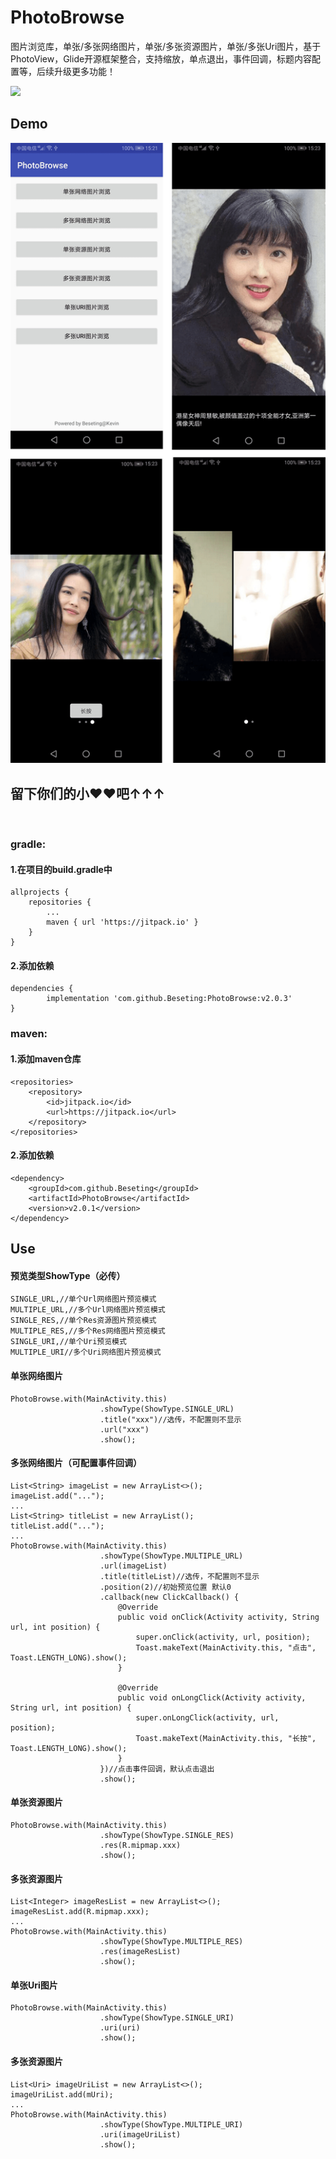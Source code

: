# PhotoBrowse
图片浏览库，单张/多张网络图片，单张/多张资源图片，单张/多张Uri图片，基于PhotoView，Glide开源框架整合，支持缩放，单点退出，事件回调，标题内容配置等，后续升级更多功能！

[![](https://jitpack.io/v/Beseting/PhotoBrowse.svg)](https://jitpack.io/#Beseting/PhotoBrowse)

## Demo

![PhotoBrowse](https://github.com/Beseting/PhotoBrowse/blob/master/app/src/main/res/raw/preview.png "Preview")  

## 留下你们的小❤❤吧↑↑↑

<br />

### gradle:

#### 1.在项目的build.gradle中

    allprojects {
        repositories {
            ...
			maven { url 'https://jitpack.io' }
		}
	}

#### 2.添加依赖

	dependencies {
	        implementation 'com.github.Beseting:PhotoBrowse:v2.0.3'
	}

### maven:

#### 1.添加maven仓库

	<repositories>
		<repository>
		    <id>jitpack.io</id>
		    <url>https://jitpack.io</url>
		</repository>
	</repositories>

#### 2.添加依赖

	<dependency>
        <groupId>com.github.Beseting</groupId>
	    <artifactId>PhotoBrowse</artifactId>
	    <version>v2.0.1</version>
	</dependency>


## Use

#### 预览类型ShowType（必传）

    SINGLE_URL,//单个Url网络图片预览模式
    MULTIPLE_URL,//多个Url网络图片预览模式
    SINGLE_RES,//单个Res资源图片预览模式
    MULTIPLE_RES,//多个Res网络图片预览模式
    SINGLE_URI,//单个Uri预览模式
    MULTIPLE_URI//多个Uri网络图片预览模式

#### 单张网络图片

	PhotoBrowse.with(MainActivity.this)
                        .showType(ShowType.SINGLE_URL)
                        .title("xxx")//选传，不配置则不显示
                        .url("xxx")
                        .show();


#### 多张网络图片（可配置事件回调）

	List<String> imageList = new ArrayList<>();
	imageList.add("...");
	...
	List<String> titleList = new ArrayList();
	titleList.add("...");
	...
	PhotoBrowse.with(MainActivity.this)
                        .showType(ShowType.MULTIPLE_URL)
                        .url(imageList)
                        .title(titleList)//选传，不配置则不显示
                        .position(2)//初始预览位置 默认0
                        .callback(new ClickCallback() {
                            @Override
                            public void onClick(Activity activity, String url, int position) {
                                super.onClick(activity, url, position);
                                Toast.makeText(MainActivity.this, "点击", Toast.LENGTH_LONG).show();
                            }

                            @Override
                            public void onLongClick(Activity activity, String url, int position) {
                                super.onLongClick(activity, url, position);
                                Toast.makeText(MainActivity.this, "长按", Toast.LENGTH_LONG).show();
                            }
                        })//点击事件回调，默认点击退出
                        .show();

#### 单张资源图片

	PhotoBrowse.with(MainActivity.this)
                        .showType(ShowType.SINGLE_RES)
                        .res(R.mipmap.xxx)
                        .show();

#### 多张资源图片

	List<Integer> imageResList = new ArrayList<>();
	imageResList.add(R.mipmap.xxx);
	...
	PhotoBrowse.with(MainActivity.this)
                        .showType(ShowType.MULTIPLE_RES)
                        .res(imageResList)
                        .show();

#### 单张Uri图片

	PhotoBrowse.with(MainActivity.this)
                        .showType(ShowType.SINGLE_URI)
                        .uri(uri)
                        .show();

#### 多张资源图片

	List<Uri> imageUriList = new ArrayList<>();
	imageUriList.add(mUri);
	...
	PhotoBrowse.with(MainActivity.this)
                        .showType(ShowType.MULTIPLE_URI)
                        .uri(imageUriList)
                        .show();